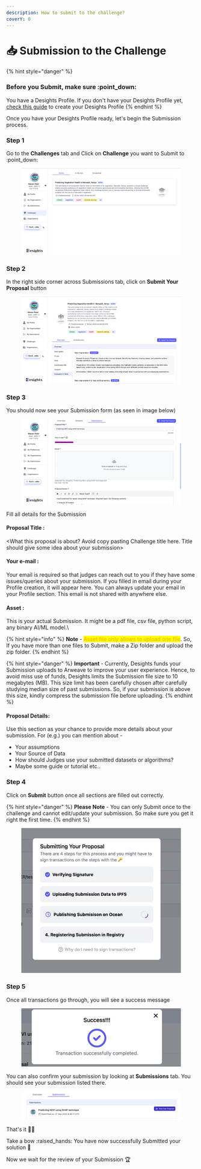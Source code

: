```yaml
---
description: How to submit to the challenge?
coverY: 0
---
```


# 📥 Submission to the Challenge

{% hint style="danger" %}
### Before you Submit, make sure :point\_down:

You have a Desights Profile. If you don't have your Desights Profile yet, [check this guide](creating-desights-profile.md) to create your Desights Profile
{% endhint %}



Once you have your Desights Profile ready, let's begin the Submission process.&#x20;

### Step 1

Go to the **Challenges** tab and Click on **Challenge** you want to Submit to :point\_down:

&#x20;

<figure><img src="../.gitbook/assets/image (16).png" alt=""><figcaption></figcaption></figure>

###

### Step 2

In the right side corner across Submissions tab, click on **Submit Your Proposal** button

<figure><img src="../.gitbook/assets/image (15).png" alt=""><figcaption></figcaption></figure>



### Step 3

You should now see your Submission form (as seen in image below)



<figure><img src="../.gitbook/assets/submission-step3.png" alt=""><figcaption></figcaption></figure>

Fill all details for the Submission

#### Proposal Title :&#x20;

\<What this proposal is about? Avoid copy pasting Challenge title here. Title should give some idea about your submission>

#### Your e-mail :&#x20;

Your email is required so that judges can reach out to you if they have some issues/queries about your submission. If you filled in email during your Profile creation, it will appear here. You can always update your email in your Profile section. This email is not shared with anywhere else.&#x20;

#### Asset :&#x20;

This is your actual Submission. It might be a pdf file, csv file, python script, any binary AI/ML model.\


{% hint style="info" %}
**Note** - <mark style="color:orange;">Asset file only allows to upload one file</mark>. So, If you have more than one files to Submit, make a Zip folder and upload the zip folder.&#x20;
{% endhint %}

{% hint style="danger" %}
**Important** - Currently, Desights funds your Submission uploads to Arweave to improve your user experience. Hence, to avoid miss use of funds, Desights limits the Submission file size to 10 megabytes (MB). This size limit has been carefully chosen after carefully studying median size of past submissions. So, if your submission is above this size, kindly compress the submission file before uploading.
{% endhint %}

#### Proposal Details:&#x20;

Use this section as your chance to provide more details about your submission. For (e.g.) you can mention about -

* Your assumptions
* Your Source of Data
* How should Judges use your submitted datasets or algorithms?
* Maybe some guide or tutorial etc..



### Step 4

Click on **Submit** button once all sections are filled out correctly.

{% hint style="danger" %}
**Please Note** - You can only Submit once to the challenge and cannot edit/update your submission. So make sure you get it right the first time.&#x20;
{% endhint %}

<figure><img src="../.gitbook/assets/image (18).png" alt=""><figcaption></figcaption></figure>

### Step 5

Once all transactions go through, you will see a success message

<figure><img src="../.gitbook/assets/image (20).png" alt=""><figcaption></figcaption></figure>

You can also confirm your submission by looking at **Submissions** tab. You should see your submission listed there.

<figure><img src="../.gitbook/assets/image (22).png" alt=""><figcaption></figcaption></figure>

That's it :tada::tada:&#x20;

Take a bow :raised\_hands: You have now successfully Submitted your solution :clap:&#x20;

Now we wait for the review of your Submission :trophy:
